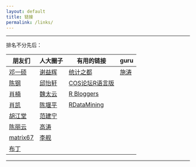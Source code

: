 ```yaml
---
layout: default
title: 链接
permalink: /links/
---
```


---

排名不分先后：

<center>

朋友们|人大圈子|有用的链接|guru
-----|-------|--------|----
[邓一硕](http://yishuo.org/) | [谢益辉](http://www.yihui.name/) | [统计之都](http://cos.name) | [施涛](http://blog.cos.name/taoshi/)
[陈钢](http://www.gossipcoder.com/) | [邱怡轩](http://yixuan.cos.name/)| [COS论坛R语言版](http://cos.name/cn/forum/15)|
[肖楠](http://www.road2stat.com/)   | [魏太云](http://taiyun.cos.name/)| [R Bloggers](http://www.r-bloggers.com/)|
[肖凯](http://xccds.github.io/)     | [陈堰平](http://yanping.me/)| [RDataMining](http://www.rdatamining.com/)|
[胡江堂](http://li-and-jiang.com/blog/)| [范建宁](http://fan.cos.name/cn/)| |
[陈丽云](http://www.loyhome.cn/)| [高涛](http://www.gaotao.name/)| |
[matrix67](http://www.matrix67.com)|[李舰](http://www.lijian001.com/r/)||
[布丁](http://www.puddingnnn.com/)|||

------
